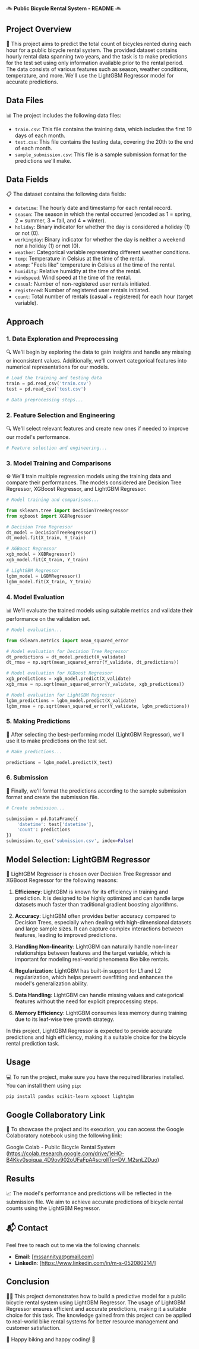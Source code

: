 🚲 **Public Bicycle Rental System - README** 🚲

## Project Overview
📝 This project aims to predict the total count of bicycles rented during each hour for a public bicycle rental system. The provided dataset contains hourly rental data spanning two years, and the task is to make predictions for the test set using only information available prior to the rental period. The data consists of various features such as season, weather conditions, temperature, and more. We'll use the LightGBM Regressor model for accurate predictions.

## Data Files
📊 The project includes the following data files:
- `train.csv`: This file contains the training data, which includes the first 19 days of each month.
- `test.csv`: This file contains the testing data, covering the 20th to the end of each month.
- `sample_submission.csv`: This file is a sample submission format for the predictions we'll make.

## Data Fields
📋 The dataset contains the following data fields:

- `datetime`: The hourly date and timestamp for each rental record.
- `season`: The season in which the rental occurred (encoded as 1 = spring, 2 = summer, 3 = fall, and 4 = winter).
- `holiday`: Binary indicator for whether the day is considered a holiday (1) or not (0).
- `workingday`: Binary indicator for whether the day is neither a weekend nor a holiday (1) or not (0).
- `weather`: Categorical variable representing different weather conditions.
- `temp`: Temperature in Celsius at the time of the rental.
- `atemp`: "Feels like" temperature in Celsius at the time of the rental.
- `humidity`: Relative humidity at the time of the rental.
- `windspeed`: Wind speed at the time of the rental.
- `casual`: Number of non-registered user rentals initiated.
- `registered`: Number of registered user rentals initiated.
- `count`: Total number of rentals (casual + registered) for each hour (target variable).

## Approach

### 1. Data Exploration and Preprocessing
🔍 We'll begin by exploring the data to gain insights and handle any missing or inconsistent values. Additionally, we'll convert categorical features into numerical representations for our models.

```python
# Load the training and testing data
train = pd.read_csv('train.csv')
test = pd.read_csv('test.csv')

# Data preprocessing steps...
```

### 2. Feature Selection and Engineering
🔍 We'll select relevant features and create new ones if needed to improve our model's performance.

```python
# Feature selection and engineering...
```

### 3. Model Training and Comparisons
⚙️ We'll train multiple regression models using the training data and compare their performances. The models considered are Decision Tree Regressor, XGBoost Regressor, and LightGBM Regressor.

```python
# Model training and comparisons...

from sklearn.tree import DecisionTreeRegressor
from xgboost import XGBRegressor

# Decision Tree Regressor
dt_model = DecisionTreeRegressor()
dt_model.fit(X_train, Y_train)

# XGBoost Regressor
xgb_model = XGBRegressor()
xgb_model.fit(X_train, Y_train)

# LightGBM Regressor
lgbm_model = LGBMRegressor()
lgbm_model.fit(X_train, Y_train)
```

### 4. Model Evaluation
📊 We'll evaluate the trained models using suitable metrics and validate their performance on the validation set.

```python
# Model evaluation...

from sklearn.metrics import mean_squared_error

# Model evaluation for Decision Tree Regressor
dt_predictions = dt_model.predict(X_validate)
dt_rmse = np.sqrt(mean_squared_error(Y_validate, dt_predictions))

# Model evaluation for XGBoost Regressor
xgb_predictions = xgb_model.predict(X_validate)
xgb_rmse = np.sqrt(mean_squared_error(Y_validate, xgb_predictions))

# Model evaluation for LightGBM Regressor
lgbm_predictions = lgbm_model.predict(X_validate)
lgbm_rmse = np.sqrt(mean_squared_error(Y_validate, lgbm_predictions))
```

### 5. Making Predictions
🔮 After selecting the best-performing model (LightGBM Regressor), we'll use it to make predictions on the test set.

```python
# Make predictions...

predictions = lgbm_model.predict(X_test)
```

### 6. Submission
📑 Finally, we'll format the predictions according to the sample submission format and create the submission file.

```python
# Create submission...

submission = pd.DataFrame({
    'datetime': test['datetime'],
    'count': predictions
})
submission.to_csv('submission.csv', index=False)
```

## Model Selection: LightGBM Regressor
🚀 LightGBM Regressor is chosen over Decision Tree Regressor and XGBoost Regressor for the following reasons:

1. **Efficiency**: LightGBM is known for its efficiency in training and prediction. It is designed to be highly optimized and can handle large datasets much faster than traditional gradient boosting algorithms.

2. **Accuracy**: LightGBM often provides better accuracy compared to Decision Trees, especially when dealing with high-dimensional datasets and large sample sizes. It can capture complex interactions between features, leading to improved predictions.

3. **Handling Non-linearity**: LightGBM can naturally handle non-linear relationships between features and the target variable, which is important for modeling real-world phenomena like bike rentals.

4. **Regularization**: LightGBM has built-in support for L1 and L2 regularization, which helps prevent overfitting and enhances the model's generalization ability.

5. **Data Handling**: LightGBM can handle missing values and categorical features without the need for explicit preprocessing steps.

6. **Memory Efficiency**: LightGBM consumes less memory during training due to its leaf-wise tree growth strategy.

In this project, LightGBM Regressor is expected to provide accurate predictions and high efficiency, making it a suitable choice for the bicycle rental prediction task.

## Usage
💻 To run the project, make sure you have the required libraries installed. You can install them using `pip`:

```bash
pip install pandas scikit-learn xgboost lightgbm
```

## Google Collaboratory Link
🔗 To showcase the project and its execution, you can access the Google Colaboratory notebook using the following link:

Google Colab - Public Bicycle Rental System
(https://colab.research.google.com/drive/1eHO-B4Kkv0soiqua_4D9ov902oUFaFpA#scrollTo=DV_M2snLZDuo)
## Results
📈 The model's performance and predictions will be reflected in the submission file. We aim to achieve accurate predictions of bicycle rental counts using the LightGBM Regressor.

## 📬 Contact

Feel free to reach out to me via the following channels:

- **Email**: [mssannitya@gmail.com]
- **LinkedIn**: [https://www.linkedin.com/in/m-s-052080214/]

## Conclusion
🚴‍♂️ This project demonstrates how to build a predictive model for a public bicycle rental system using LightGBM Regressor. The usage of LightGBM Regressor ensures efficient and accurate predictions, making it a suitable choice for this task. The knowledge gained from this project can be applied to real-world bike rental systems for better resource management and customer satisfaction.

🚴 Happy biking and happy coding! 🚴
